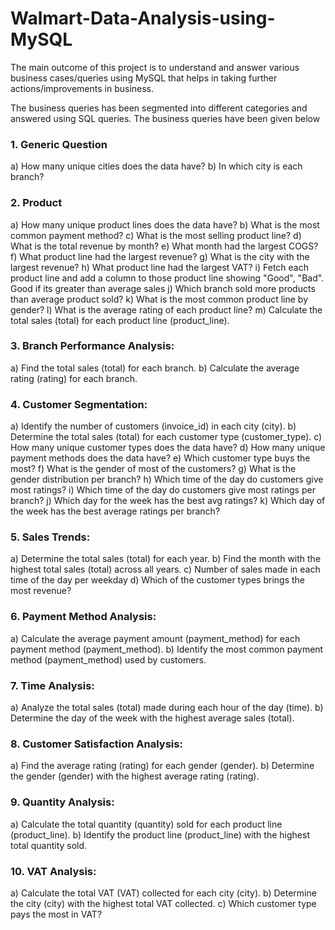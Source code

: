 # Walmart-Data-Analysis-using-MySQL
The main outcome of this project is to understand and answer various business cases/queries using MySQL that helps in taking further actions/improvements in business.


The business queries has been segmented into different categories and answered using SQL queries.
The business queries have been given below
### 1.	Generic Question
a)	How many unique cities does the data have?
b)	In which city is each branch?
### 2.	Product
a)	How many unique product lines does the data have?
b)	What is the most common payment method?
c)	What is the most selling product line?
d)	What is the total revenue by month?
e)	What month had the largest COGS?
f)	What product line had the largest revenue?
g)	What is the city with the largest revenue?
h)	What product line had the largest VAT?
i)	Fetch each product line and add a column to those product line showing "Good", "Bad". Good if its greater than average sales
j)	Which branch sold more products than average product sold?
k)	What is the most common product line by gender?
l)	What is the average rating of each product line?
m)	Calculate the total sales (total) for each product line (product_line).
### 3.	Branch Performance Analysis:
a)	Find the total sales (total) for each branch.
b)	Calculate the average rating (rating) for each branch.
### 4.	Customer Segmentation:
a)	Identify the number of customers (invoice_id) in each city (city).
b)	Determine the total sales (total) for each customer type (customer_type).
c)	How many unique customer types does the data have?
d)	How many unique payment methods does the data have?
e)	Which customer type buys the most?
f)	What is the gender of most of the customers?
g)	What is the gender distribution per branch?
h)	Which time of the day do customers give most ratings?
i)	Which time of the day do customers give most ratings per branch?
j)	Which day for the week has the best avg ratings?
k)	Which day of the week has the best average ratings per branch?
### 5.	Sales Trends:
a)	Determine the total sales (total) for each year.
b)	Find the month with the highest total sales (total) across all years.
c)	Number of sales made in each time of the day per weekday
d)	Which of the customer types brings the most revenue?
### 6.	Payment Method Analysis:
a)	Calculate the average payment amount (payment_method) for each payment method (payment_method).
b)	Identify the most common payment method (payment_method) used by customers.
### 7.	Time Analysis:
a)	Analyze the total sales (total) made during each hour of the day (time).
b)	Determine the day of the week with the highest average sales (total).
### 8.	Customer Satisfaction Analysis:
a)	Find the average rating (rating) for each gender (gender).
b)	Determine the gender (gender) with the highest average rating (rating).
### 9.	Quantity Analysis:
a)	Calculate the total quantity (quantity) sold for each product line (product_line).
b)	Identify the product line (product_line) with the highest total quantity sold.
### 10.	VAT Analysis:
a)	Calculate the total VAT (VAT) collected for each city (city).
b)	Determine the city (city) with the highest total VAT collected.
c)	Which customer type pays the most in VAT?
